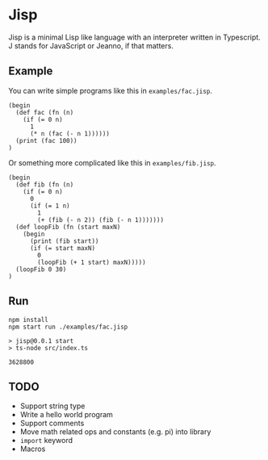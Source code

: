 # Jisp
Jisp is a minimal Lisp like language with an interpreter written in Typescript.
J stands for JavaScript or Jeanno, if that matters.

## Example
You can write simple programs like this in `examples/fac.jisp`.
```
(begin
  (def fac (fn (n)
    (if (= 0 n)
	  1
	  (* n (fac (- n 1))))))
  (print (fac 100))
)
```

Or something more complicated like this in `examples/fib.jisp`.
```
(begin
  (def fib (fn (n)
    (if (= 0 n)
	  0
	  (if (= 1 n)
	    1
		(+ (fib (- n 2)) (fib (- n 1)))))))
  (def loopFib (fn (start maxN)
    (begin
	  (print (fib start))
	  (if (= start maxN)
	    0
		(loopFib (+ 1 start) maxN)))))
  (loopFib 0 30)
)
```

## Run
```
npm install
npm start run ./examples/fac.jisp

> jisp@0.0.1 start
> ts-node src/index.ts

3628800
```

## TODO
- Support string type
- Write a hello world program
- Support comments
- Move math related ops and constants (e.g. pi) into library
- `import` keyword
- Macros
